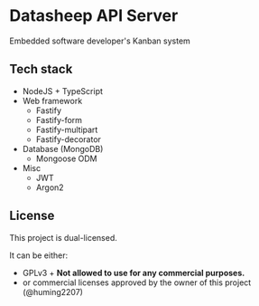 # Datasheep API Server

Embedded software developer's Kanban system

## Tech stack

- NodeJS + TypeScript
- Web framework
    - Fastify
    - Fastify-form
    - Fastify-multipart
    - Fastify-decorator
- Database (MongoDB)
    - Mongoose ODM
- Misc
    - JWT
    - Argon2


## License

This project is dual-licensed.

It can be either:

- GPLv3 + **Not allowed to use for any commercial purposes.**
- or commercial licenses approved by the owner of this project (@huming2207)
